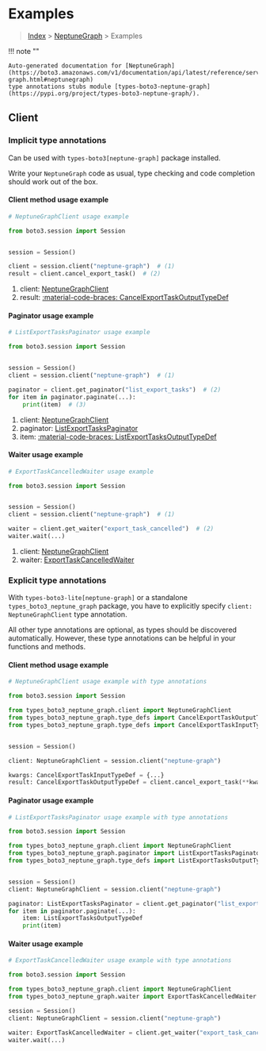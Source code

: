 # Examples

> [Index](../README.md) > [NeptuneGraph](./README.md) > Examples

!!! note ""

    Auto-generated documentation for [NeptuneGraph](https://boto3.amazonaws.com/v1/documentation/api/latest/reference/services/neptune-graph.html#neptunegraph)
    type annotations stubs module [types-boto3-neptune-graph](https://pypi.org/project/types-boto3-neptune-graph/).

## Client

### Implicit type annotations

Can be used with `types-boto3[neptune-graph]` package installed.

Write your `NeptuneGraph` code as usual,
type checking and code completion should work out of the box.


#### Client method usage example

```python
# NeptuneGraphClient usage example

from boto3.session import Session


session = Session()

client = session.client("neptune-graph")  # (1)
result = client.cancel_export_task()  # (2)
```

1. client: [NeptuneGraphClient](./client.md)
2. result: [:material-code-braces: CancelExportTaskOutputTypeDef](./type_defs.md#cancelexporttaskoutputtypedef)



#### Paginator usage example

```python
# ListExportTasksPaginator usage example

from boto3.session import Session


session = Session()
client = session.client("neptune-graph")  # (1)

paginator = client.get_paginator("list_export_tasks")  # (2)
for item in paginator.paginate(...):
    print(item)  # (3)
```

1. client: [NeptuneGraphClient](./client.md)
2. paginator: [ListExportTasksPaginator](./paginators.md#listexporttaskspaginator)
3. item: [:material-code-braces: ListExportTasksOutputTypeDef](./type_defs.md#listexporttasksoutputtypedef)



#### Waiter usage example

```python
# ExportTaskCancelledWaiter usage example

from boto3.session import Session


session = Session()
client = session.client("neptune-graph")  # (1)

waiter = client.get_waiter("export_task_cancelled")  # (2)
waiter.wait(...)
```

1. client: [NeptuneGraphClient](./client.md)
2. waiter: [ExportTaskCancelledWaiter](./waiters.md#exporttaskcancelledwaiter)


### Explicit type annotations

With `types-boto3-lite[neptune-graph]`
or a standalone `types_boto3_neptune_graph` package, you have to explicitly specify `client: NeptuneGraphClient` type annotation.

All other type annotations are optional, as types should be discovered automatically.
However, these type annotations can be helpful in your functions and methods.


#### Client method usage example

```python
# NeptuneGraphClient usage example with type annotations

from boto3.session import Session

from types_boto3_neptune_graph.client import NeptuneGraphClient
from types_boto3_neptune_graph.type_defs import CancelExportTaskOutputTypeDef
from types_boto3_neptune_graph.type_defs import CancelExportTaskInputTypeDef


session = Session()

client: NeptuneGraphClient = session.client("neptune-graph")

kwargs: CancelExportTaskInputTypeDef = {...}
result: CancelExportTaskOutputTypeDef = client.cancel_export_task(**kwargs)
```



#### Paginator usage example

```python
# ListExportTasksPaginator usage example with type annotations

from boto3.session import Session

from types_boto3_neptune_graph.client import NeptuneGraphClient
from types_boto3_neptune_graph.paginator import ListExportTasksPaginator
from types_boto3_neptune_graph.type_defs import ListExportTasksOutputTypeDef


session = Session()
client: NeptuneGraphClient = session.client("neptune-graph")

paginator: ListExportTasksPaginator = client.get_paginator("list_export_tasks")
for item in paginator.paginate(...):
    item: ListExportTasksOutputTypeDef
    print(item)
```



#### Waiter usage example

```python
# ExportTaskCancelledWaiter usage example with type annotations

from boto3.session import Session

from types_boto3_neptune_graph.client import NeptuneGraphClient
from types_boto3_neptune_graph.waiter import ExportTaskCancelledWaiter

session = Session()
client: NeptuneGraphClient = session.client("neptune-graph")

waiter: ExportTaskCancelledWaiter = client.get_waiter("export_task_cancelled")
waiter.wait(...)
```


